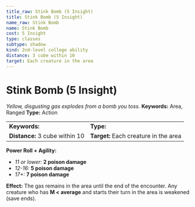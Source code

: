 ```yaml
---
title_raw: Stink Bomb (5 Insight)
title: Stink Bomb (5 Insight)
name_raw: Stink Bomb
name: Stink Bomb
cost: 5 Insight
type: classes
subtype: shadow
kind: 2nd-level college ability
distance: 3 cube within 10
target: Each creature in the area
---
```


# Stink Bomb (5 Insight)

*Yellow, disgusting gas explodes from a bomb you toss.* **Keywords:** Area, Ranged **Type:** Action

|                                |                                       |
| :----------------------------- | :------------------------------------ |
| **Keywords:**                  | **Type:**                             |
| **Distance:** 3 cube within 10 | **Target:** Each creature in the area |

**Power Roll + Agility:**

- *11 or lower:* **2 poison damage**
- *12-16:* **5 poison damage**
- *17+:* **7 poison damage**

**Effect:** The gas remains in the area until the end of the encounter. Any creature who has **M \< average** and starts their turn in the area is weakened (save ends).
